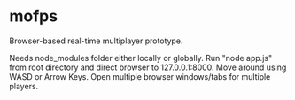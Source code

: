 # mofps
Browser-based real-time multiplayer prototype.

Needs node_modules folder either locally or globally. Run "node app.js" from root directory and direct browser to 127.0.0.1:8000. Move around using WASD or Arrow Keys. Open multiple browser windows/tabs for multiple players.
